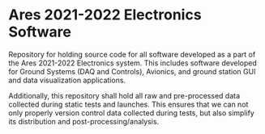 # Ares 2021-2022 Electronics Software
Repository for holding source code for all software developed as a part of the Ares 2021-2022 Electronics system. This includes software developed for Ground Systems (DAQ and Controls), Avionics, and ground station GUI and data visualization applications. 

Additionally, this repository shall hold all raw and pre-processed data collected during static tests and launches. This ensures that we can not only properly version control data collected during tests, but also simplify its distribution and post-processing/analysis.
